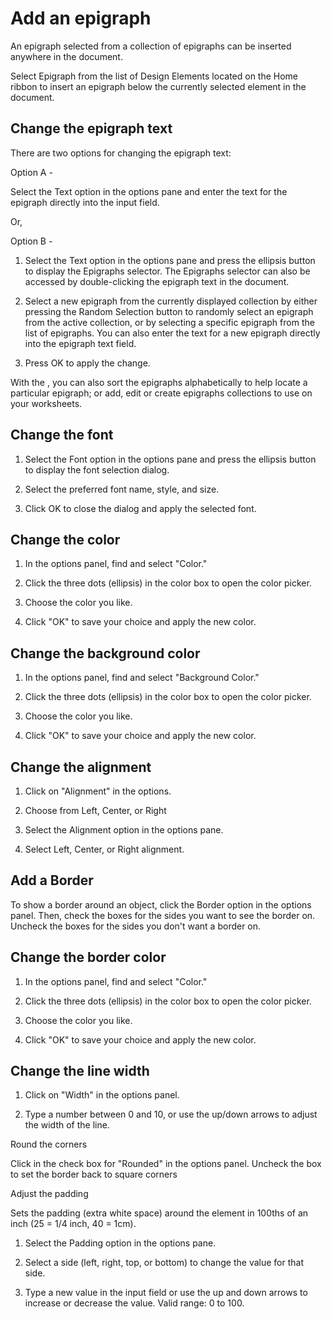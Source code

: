 # Add an epigraph

An epigraph selected from a collection of epigraphs can be inserted anywhere in the document.

Select Epigraph from the list of Design Elements located on the Home ribbon to insert an epigraph below the currently selected element in the document.

## Change the epigraph text

There are two options for changing the epigraph text:

Option A -

Select the Text option in the options pane and enter the text for the epigraph directly into the input field.

Or,

Option B -

1. Select the Text option in the options pane and press the ellipsis button to display the Epigraphs selector. The Epigraphs selector can also be accessed by double-clicking the epigraph text in the document.

2. Select a new epigraph from the currently displayed collection by either pressing the Random Selection button to randomly select an epigraph from the active collection, or by selecting a specific epigraph from the list of epigraphs. You can also enter the text for a new epigraph directly into the epigraph text field.

3. Press OK to apply the change.

With the , you can also sort the epigraphs alphabetically to help locate a particular epigraph; or add, edit or create epigraphs collections to use on your worksheets.

## Change the font

1. Select the Font option in the options pane and press the ellipsis button to display the font selection dialog.

2. Select the preferred font name, style, and size.

3. Click OK to close the dialog and apply the selected font.

## Change the color

1. In the options panel, find and select "Color."

2. Click the three dots (ellipsis) in the color box to open the color picker.

3. Choose the color you like.

4. Click "OK" to save your choice and apply the new color.

## Change the background color

1. In the options panel, find and select "Background Color."

2. Click the three dots (ellipsis) in the color box to open the color picker.

3. Choose the color you like.

4. Click "OK" to save your choice and apply the new color.

## Change the alignment

1. Click on "Alignment" in the options.

2. Choose from Left, Center, or Right

3. Select the Alignment option in the options pane.

4. Select Left, Center, or Right alignment.

## Add a Border

To show a border around an object, click the Border option in the options panel. Then, check the boxes for the sides you want to see the border on. Uncheck the boxes for the sides you don't want a border on.

## Change the border color

1. In the options panel, find and select "Color."

2. Click the three dots (ellipsis) in the color box to open the color picker.

3. Choose the color you like.

4. Click "OK" to save your choice and apply the new color.

## Change the line width

1. Click on "Width" in the options panel.

2. Type a number between 0 and 10, or use the up/down arrows to adjust the width of the line.

Round the corners

Click in the check box for "Rounded" in the options panel. Uncheck the box to set the border back to square corners

Adjust the padding

Sets the padding (extra white space) around the element in 100ths of an inch (25 = 1/4 inch, 40 = 1cm).

1. Select the Padding option in the options pane.

2. Select a side (left, right, top, or bottom) to change the value for that side.

3. Type a new value in the input field or use the up and down arrows to increase or decrease the value. Valid range: 0 to 100.
